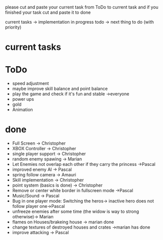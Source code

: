 please cut and paste your current task from ToDo to current task and if you finished your task cut and paste it to done

current tasks -> implementation in progress
todo -> next thing to do (with priority)


# current tasks #

# ToDo #

  * speed adjustment
  * maybe improve skill balance and point balance
  * play the game and check if it's fun and stable ->everyone
  * power ups
  * gold
  * Animation


# done #
  * Full Screen -> Christopher
  * XBOX Controller -> Christopher
  * single player support -> Christopher
  * random enemy spawing -> Marian
  * Let Enemies not overlap each other if they carry the princess ->Pascal
  * improved enemy AI -> Pascal
  * spring follow camera -> Amauri
  * Skill implementation -> Christopher
  * point system (basics is done) -> Christopher
  * Remove or center white border in fullscreen mode ->Pascal
  * Music/Sound -> Pascal
  * Bug in one player mode: Switching the heros-> inactive hero does not follow player one->Pascal
  * unfreeze enemies after some time (the widow is way to strong otherwise)-> Marian
  * flames on Houses/brakeing house -> marian done
  * change textures of destroyed houses and crates ->marian has done
  * improve attacking -> Pascal